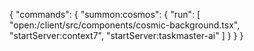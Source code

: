 {
  "commands": {
    "summon:cosmos": {
      "run": [
        "open:/client/src/components/cosmic-background.tsx",
        "startServer:context7",
        "startServer:taskmaster-ai"
      ]
    }
  }
}
